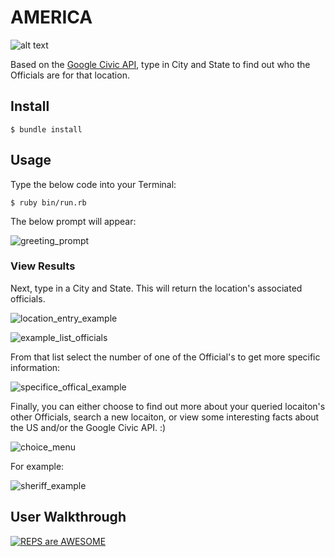 # AMERICA

![alt text](http://www.apexflags.com/i//Executive_Order_10834_Flag_1.jpg)

Based on the [Google Civic API](https://developers.google.com/civic-information/), type in City and State to find out who the Officials are for that location.

## Install

```
$ bundle install
```

## Usage
Type the below code into your Terminal:
```
$ ruby bin/run.rb
```
The below prompt will appear:

![greeting_prompt](https://lh5.googleusercontent.com/pu_N8RWPzjLJgrouJgKRs0nMgCMkEJBrd0eYXx4xNsMySEv8c1GEdxJ_N-GD-qEFpSO9K7InbO-Cwsc=w2554-h1218)

### View Results
Next, type in a City and State. This will return the location's associated officials.

![location_entry_example](https://lh6.googleusercontent.com/15Plq24R4-1zAaNdfUjLhSpESs9GwvRDM0lB0nA_pGGcTHxxzOyfFDAt-zySvzdhvGAJvlaR1gBJocI=w2554-h1218)

![example_list_officials](http://i.imgur.com/TSWlLel.png)

From that list select the number of one of the Official's to get more specific information:

![specifice_offical_example](https://lh6.googleusercontent.com/URdhIc_sLleWHoO7NmsGSWxY9FBAg-Glofz0O0s_ldB4ers6VRPp_7LYn0W7oo38C7WlLpkXOMgV_Rc=w2554-h1218)

Finally, you can either choose to find out more about your queried locaiton's other Officials, search a new locaiton, or view some interesting facts about the US and/or the Google Civic API.  :)

![choice_menu](https://lh5.googleusercontent.com/nqsgFi-QylPxhovNCgirN04xJ1csPEpwz2o_zflfschwVuKkHmvQ6JFaHmuyoHvoGkEodJMtJSHQUuY=w2554-h1218)

For example:

![sheriff_example](https://lh5.googleusercontent.com/Z8-8NUq9RL6XRezA_kdN7aLfEdMRLViCrdiOEpV_ttZxjUWPKlzoXa1CXHDaxrGLUFjj5Vx0Jbk7dJs=w2554-h1218)

## User Walkthrough

[![REPS are AWESOME](http://i.imgur.com/Ot5DWAW.png)](https://www.youtube.com/watch?v=LUT2zRqL6Jo "Representatives are AWESOME")
